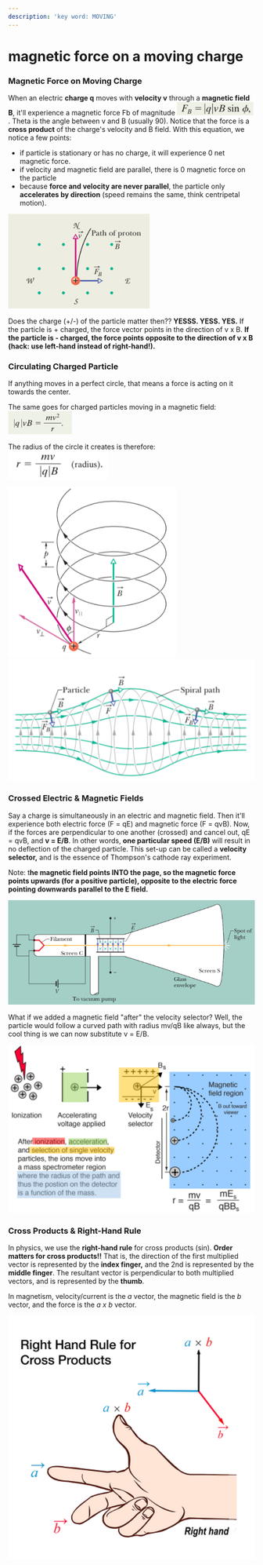 ```yaml
---
description: 'key word: MOVING'
---
```


# magnetic force on a moving charge

### Magnetic Force on Moving Charge

When an electric **charge q** moves with **velocity v** through a **magnetic field B**, it'll experience a magnetic force Fb of magnitude ![](<../../.gitbook/assets/image (16) (1).png>). Theta is the angle between v and B (usually 90). Notice that the force is a **cross product** of the charge's velocity and B field. With this equation, we notice a few points:&#x20;

* if particle is stationary or has no charge, it will experience 0 net magnetic force.
* if velocity and magnetic field are parallel, there is 0 magnetic force on the particle
* because **force and velocity are never parallel**, the particle only **accelerates by direction** (speed remains the same, think centripetal motion).

![proton will eventually follow a circle path!](<../../.gitbook/assets/image (9) (1) (1).png>)

Does the charge (+/-) of the particle matter then?? **YESSS. YESS. YES.**  If the particle is + charged, the force vector points in the direction of v x B. **If the particle is - charged, the force points opposite to the direction of v x B (hack: use left-hand instead of right-hand!).**&#x20;

### Circulating Charged Particle

If anything moves in a perfect circle, that means a force is acting on it towards the center.&#x20;

The same goes for charged particles moving in a magnetic field: ![](<../../.gitbook/assets/image (20) (1) (1).png>)&#x20;

The radius of the circle it creates is therefore: ![](<../../.gitbook/assets/image (21) (1) (1) (1).png>)

![](<../../.gitbook/assets/image (15).png>)![](<../../.gitbook/assets/image (5).png>)

### Crossed Electric & Magnetic Fields

Say a charge is simultaneously in an electric and magnetic field. Then it'll experience both electric force (F = qE) and magnetic force (F = qvB). Now, if the forces are perpendicular to one another (crossed) and cancel out, qE = qvB, and **v = E/B**. In other words, **one particular speed (E/B)** will result in no deflection of the charged particle. This set-up can be called a **velocity selector,** and is the essence of Thompson's cathode ray experiment.

Note: t**he magnetic field points INTO the page, so the magnetic force points upwards (for a positive particle), opposite to the electric force pointing downwards parallel to the E field.**

![](<../../.gitbook/assets/image (19) (1) (1) (1).png>)

What if we added a magnetic field "after" the velocity selector? Well, the particle would follow a curved path with radius mv/qB like always, but the cool thing is we can now substitute v = E/B.

![something cool :D](<../../.gitbook/assets/image (8) (1) (1) (1).png>)

### Cross Products & Right-Hand Rule

In physics, we use the **right-hand rule** for cross products (sin). **Order matters for cross products!!** That is, the direction of the first multiplied vector is represented by the **index finger,** and the 2nd is represented by the **middle finger**. The resultant vector is perpendicular to both multiplied vectors, and is represented by the **thumb**.

In magnetism, velocity/current is the _a_ vector, the magnetic field is the _b_ vector, and the force is the _a x b_ vector.

![](<../../.gitbook/assets/image (10) (1).png>)

